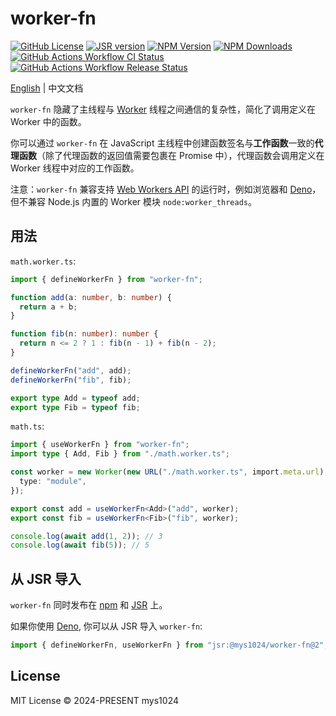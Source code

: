 # worker-fn

[![GitHub License](https://img.shields.io/github/license/mys1024/worker-fn)](./LICENSE)
[![JSR version](https://img.shields.io/github/v/tag/mys1024/worker-fn?label=JSR&color=rgb(247%2C%20223%2C%2030))](https://jsr.io/@mys1024/worker-fn)
[![NPM Version](https://img.shields.io/npm/v/worker-fn)](https://www.npmjs.com/package/worker-fn)
[![NPM Downloads](https://img.shields.io/npm/dm/worker-fn)](https://www.npmjs.com/package/worker-fn)
[![GitHub Actions Workflow CI Status](https://img.shields.io/github/actions/workflow/status/mys1024/worker-fn/.github%2Fworkflows%2Fci.yml?label=CI)](https://github.com/mys1024/worker-fn/actions/workflows/ci.yml)
[![GitHub Actions Workflow Release Status](https://img.shields.io/github/actions/workflow/status/mys1024/worker-fn/.github%2Fworkflows%2Frelease.yml?label=Release)](https://github.com/mys1024/worker-fn/actions/workflows/release.yml)

[English](./README.md) | 中文文档

`worker-fn` 隐藏了主线程与 [Worker](https://developer.mozilla.org/docs/Web/API/Web_Workers_API) 线程之间通信的复杂性，简化了调用定义在 Worker 中的函数。

你可以通过 `worker-fn` 在 JavaScript 主线程中创建函数签名与**工作函数**一致的**代理函数**（除了代理函数的返回值需要包裹在 Promise 中），代理函数会调用定义在 Worker 线程中对应的工作函数。

注意：`worker-fn` 兼容支持 [Web Workers API](https://developer.mozilla.org/docs/Web/API/Web_Workers_API) 的运行时，例如浏览器和 [Deno](https://deno.com)，但不兼容 Node.js 内置的 Worker 模块 `node:worker_threads`。

## 用法

`math.worker.ts`:

```typescript
import { defineWorkerFn } from "worker-fn";

function add(a: number, b: number) {
  return a + b;
}

function fib(n: number): number {
  return n <= 2 ? 1 : fib(n - 1) + fib(n - 2);
}

defineWorkerFn("add", add);
defineWorkerFn("fib", fib);

export type Add = typeof add;
export type Fib = typeof fib;
```

`math.ts`:

```typescript
import { useWorkerFn } from "worker-fn";
import type { Add, Fib } from "./math.worker.ts";

const worker = new Worker(new URL("./math.worker.ts", import.meta.url), {
  type: "module",
});

export const add = useWorkerFn<Add>("add", worker);
export const fib = useWorkerFn<Fib>("fib", worker);

console.log(await add(1, 2)); // 3
console.log(await fib(5)); // 5
```

## 从 JSR 导入

`worker-fn` 同时发布在 [npm](https://www.npmjs.com/package/worker-fn) 和 [JSR](https://jsr.io/@mys1024/worker-fn) 上。

如果你使用 [Deno](https://deno.com), 你可以从 JSR 导入 `worker-fn`:

```typescript
import { defineWorkerFn, useWorkerFn } from "jsr:@mys1024/worker-fn@2";
```

## License

MIT License &copy; 2024-PRESENT mys1024

